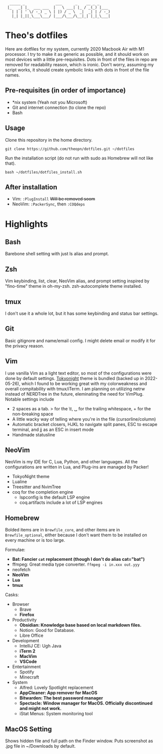 ```
  _____ _              ___      _    __ _ _
 |_   _| |_  ___ ___  |   \ ___| |_ / _(_) |___
   | | | ' \/ -_) _ \ | |) / _ \  _|  _| | / -_)
   |_| |_||_\___\___/ |___/\___/\__|_| |_|_\___|
```
# Theo's dotfiles
Here are dotfiles for my system, currently 2020 Macbook Air with M1 processor.
I try to make it as generic as possible, and  it should work on most devices with a little pre-requisites.
Dots in front of the files in repo are removed for readability reason, which is ironic.
Don't worry, assuming my script works, it should create symbolic links with dots in front of the file names.

## Pre-requisites (in order of importance)
- *nix system (Yeah not you Microsoft)
- Git and internet connection (to clone the repo)
- Bash

## Usage
Clone this repository in the home directory.

`git clone https://github.com/theopn/dotfiles.git ~/dotfiles`

Run the installation script (do not run with sudo as Homebrew will not like that).

`bash ~/dotfiles/dotfiles_install.sh`

## After installation
- Vim: `:PlugInstall` ~~Will be removed soom~~
- NeoVim: `:PackerSync`, then `:COQdeps`

# Highlights

## Bash
Barebone shell setting with just ls alias and prompt.

## Zsh
Vim keybinding, list, clear, NeoVim alias, and prompt setting inspired by "fino-time" theme in oh-my-zsh.
zsh-autocomplete theme installed.

## tmux
I don't use it a whole lot, but it has some keybinding and status bar settings.

## Git
Basic gitignore and name/email config. I might delete email or modify it for the privacy reason. 

## Vim
I use vanilla Vim as a light text editor, so most of the configurations were done by default settings.
[Tokyonight](https://github.com/ghifarit53/tokyonight-vim) theme is bundled (backed up in 2022-05-26), which I found to be working great with my colorweakness and overall compitability with tmux/iTerm.
I am planning on utilizing netrw instead of NERDTree in the future, eleminating the need for VimPlug.
Notable settings include
- 2 spaces as a tab. > for the \t, ␣ for the trailing whitespace, + for the non-breaking space
- A little wacky way of telling where you're in the file (cursorline/column)
- Automatic bracket closers, HJKL to navigate split panes, ESC to escape terminal, and jj as an ESC in insert mode
- Handmade statusline

## NeoVim
NeoVim is my IDE for C, Lua, Python, and other languages. All the configurations are written in Lua, and Plug-ins are managed by Packer!
- TokyoNight theme
- Lualine
- Treesitter and NvimTree
- coq for the completion engine
  - lspconfig is the default LSP engine
  - coq.artifacts include a lot of LSP engines


## Homebrew
Bolded items are in `Brewfile_core`, and other items are in `Brewfile_optional`, either because I don't want them to be installed on every machine or is too large.

Formulae:
- **Bat: Fancier `cat` replacement (though I don't do alias cat="bat")**
- ffmpeg: Great media type converter. `ffmpeg -i in.xxx out.yyy`
- neofetch
- **NeoVim**
- **Lua**
- **tmux**

Casks:
- Browser
  - Brave
  - **Firefox**
- Productivity
  - **Obsidian: Knowledge base based on local markdown files.**
  - Notion: Good for Database.
  - Libre Office
- Development
  - IntelliJ CE: Ugh Java
  - **iTerm 2**
  - **MacVim**
  - **VSCode**
- Entertainment
    - Spotify
    - Minecraft
- System
  - Alfred: Lovely Spotlight replacement
  - **AppCleaner: App remover for MacOS**
  - **Bitwarden: The best password manager**
  - **Spectacle: Window manager for MacOS. Officially discontinued and might not work.**
  - iStat Menus: System monitoring tool


## MacOS Setting
Shows hidden file and full path on the Finder window. Puts screenshot as .jpg file in ~/Downloads by default.